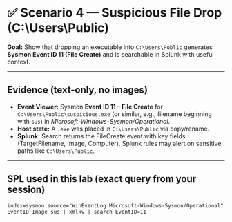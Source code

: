 # ✅ Scenario 4 — Suspicious File Drop (C:\Users\Public)

**Goal:** Show that dropping an executable into `C:\Users\Public` generates **Sysmon Event ID 11 (File Create)** and is searchable in Splunk with useful context.

---

## Evidence (text-only, no images)
- **Event Viewer:** Sysmon **Event ID 11 – File Create** for `C:\Users\Public\suspicious.exe` (or similar, e.g., filename beginning with `sus`) in *Microsoft-Windows-Sysmon/Operational*.
- **Host state:** A `.exe` was placed in `C:\Users\Public` via copy/rename.
- **Splunk:** Search returns the FileCreate event with key fields (TargetFilename, Image, Computer). Splunk rules may alert on sensitive paths like `C:\Users\Public`.

---

## SPL used in this lab (exact query from your session)

```spl
index=sysmon source="WinEventLog:Microsoft-Windows-Sysmon/Operational" EventID Image sus | xmlkv | search EventID=11
